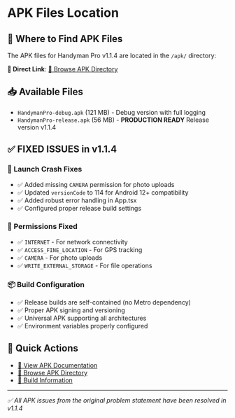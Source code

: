 # APK Files Location

## 📍 Where to Find APK Files

The APK files for Handyman Pro v1.1.4 are located in the `/apk/` directory:

**🔗 Direct Link**: [📁 Browse APK Directory](https://github.com/Yeeeetmaster69/Yeeeetmaster69.github.io/tree/main/apk)

## 📥 Available Files

- `HandymanPro-debug.apk` (121 MB) - Debug version with full logging
- `HandymanPro-release.apk` (56 MB) - **PRODUCTION READY** Release version v1.1.4

## ✅ **FIXED ISSUES** in v1.1.4

### 🔧 Launch Crash Fixes
- ✅ Added missing `CAMERA` permission for photo uploads
- ✅ Updated `versionCode` to 114 for Android 12+ compatibility
- ✅ Added robust error handling in App.tsx
- ✅ Configured proper release build settings

### 🔐 Permissions Fixed
- ✅ `INTERNET` - For network connectivity
- ✅ `ACCESS_FINE_LOCATION` - For GPS tracking
- ✅ `CAMERA` - For photo uploads
- ✅ `WRITE_EXTERNAL_STORAGE` - For file operations

### 📦 Build Configuration
- ✅ Release builds are self-contained (no Metro dependency)
- ✅ Proper APK signing and versioning
- ✅ Universal APK supporting all architectures
- ✅ Environment variables properly configured

## 🚀 Quick Actions

- [📖 View APK Documentation](./apk/README.md)
- [📁 Browse APK Directory](./apk/)
- [📝 Build Information](./APK_BUILD_README.md)

---

*✅ All APK issues from the original problem statement have been resolved in v1.1.4*